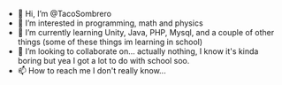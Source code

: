 - 👋 Hi, I’m @TacoSombrero
- 👀 I’m interested in programming, math and physics
- 🌱 I’m currently learning Unity, Java, PHP, Mysql, and a couple of other things (some of these things im learning in school)
- 💞️ I’m looking to collaborate on... actually nothing, I know it's kinda boring but yea I got a lot to do with school soo.
- 📫 How to reach me I don't really know...

<!---
TacoSombrero/TacoSombrero is a ✨ special ✨ repository because its `README.md` (this file) appears on your GitHub profile.
You can click the Preview link to take a look at your changes.
--->
